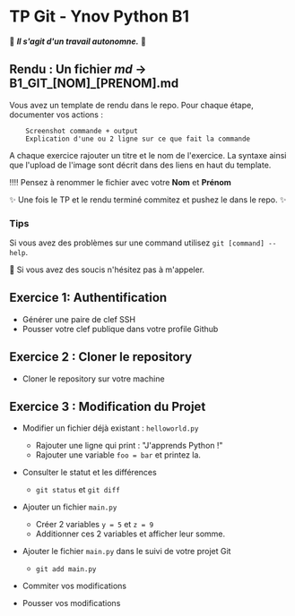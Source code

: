 # TP Git - Ynov Python B1

:see_no_evil: _**Il s'agit d'un travail autonomne.**_ :speak_no_evil:

## **Rendu :** Un fichier _md_ ->  B1_GIT_[NOM]\_[PRENOM].md

Vous avez un template de rendu dans le repo. 
Pour chaque étape, documenter vos actions : 

        Screenshot commande + output
        Explication d'une ou 2 ligne sur ce que fait la commande
        
A chaque exercice rajouter un titre et le nom de l'exercice. La syntaxe ainsi que l'upload de l'image sont décrit dans des liens en haut du template.

:bangbang::bangbang: Pensez à renommer le fichier avec votre **Nom** et **Prénom**

:sparkles: Une fois le TP et le rendu terminé commitez et pushez le dans le repo. :sparkles:
  
### Tips   
Si vous avez des problèmes sur une command utilisez `git [command] --help`.

:raising_hand: Si vous avez des soucis n'hésitez pas à m'appeler. 
 
## Exercice 1: Authentification

- Générer une paire de clef SSH
- Pousser votre clef publique dans votre profile Github


## Exercice 2 : Cloner le repository

- Cloner le repository sur votre machine

## Exercice 3 : Modification du Projet

- Modifier un fichier déjà existant : `helloworld.py`
  - Rajouter une ligne qui print : "J'apprends Python !"
  - Rajouter une variable `foo = bar` et printez la. 

- Consulter le statut et les différences
  - `git status` et `git diff` 
- Ajouter un fichier `main.py` 
  - Créer 2 variables `y = 5` et `z = 9`
  - Additionner ces 2 variables et afficher leur somme.
- Ajouter le fichier `main.py` dans le suivi de votre projet Git 
  - `git add main.py` 
- Commiter vos modifications
- Pousser vos modifications

